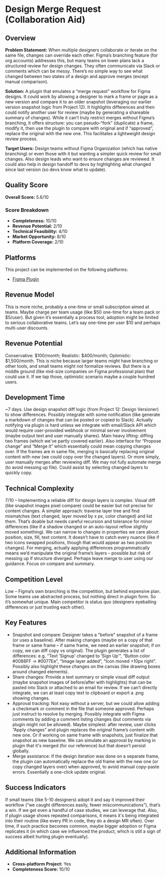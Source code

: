 # Design Merge Request (Collaboration Aid)

## Overview
**Problem Statement:** When multiple designers collaborate or iterate on the same file, changes can override each other. Figma’s branching feature (for org accounts) addresses this, but many teams on lower plans lack a structured review for design changes. They often communicate via Slack or comments which can be messy. There’s no simple way to see what changed between two states of a design and approve merges (except manual comparison).

**Solution:** A plugin that emulates a “merge request” workflow for Figma designs. It could work by allowing a designer to mark a frame or page as a new version and compare it to an older snapshot (leveraging our earlier version snapshot logic from Project 12). It highlights differences and then could notify another user for review (maybe by generating a shareable summary of changes). While it can’t truly restrict merges without Figma’s branching, it offers structure: you can pseudo-“fork” (duplicate) a frame, modify it, then use the plugin to compare with original and if “approved”, replace the original with the new one. This facilitates a lightweight design review process.

**Target Users:** Design teams without Figma Organization (which has native branching) or even those with it but wanting a simpler quick review for small changes. Also design leads who want to ensure changes are reviewed. It could also help in design handoff to devs by highlighting what changed since last version (so devs know what to update).

## Quality Score
**Overall Score:** 5.6/10

### Score Breakdown
- **Completeness:** 10/10
- **Revenue Potential:** 2/10
- **Technical Feasibility:** 4/10
- **Market Opportunity:** 8/10
- **Platform Coverage:** 2/10

## Platforms
This project can be implemented on the following platforms:
- [Figma Plugin](./platforms/figma-plugin/)

## Revenue Model
This is more niche, probably a one-time or small subscription aimed at teams. Maybe charge per team usage (like $50 one-time for a team pack or $5/user). But given it’s essentially a process tool, adoption might be limited to serious collaborative teams. Let’s say one-time per user $10 and perhaps multi-user discounts.

## Revenue Potential
Conservative: $100/month; Realistic: $400/month; Optimistic: $1,500/month. This is niche because larger teams might have branching or other tools, and small teams might not formalize reviews. But there is a middle ground (like mid-size companies on Figma professional plan) that could use it. If we tap those, optimistic scenario maybe a couple hundred users.

## Development Time
~7 days. Use design snapshot diff logic (from Project 12: Design Versioner) to show differences. Possibly integrate with some notification (like generate a markdown of changes that can be posted or copied to Slack). Actually notifying via plugin is hard unless we integrate with email/Slack API which would require user-provided webhook or minimal server involvement (maybe output text and user manually shares). Main heavy lifting: diffing two frames (which we've partly covered earlier). Also interface for “Propose change” and “Merge it” which essentially could mean copying changes over. If the frames are in same file, merging is basically replacing original content with new (we could copy over the changed layers). Or more simply, user manually merges after reviewing diff. We may not fully automate merge (to avoid messing up file). Could assist by selecting changed layers to quickly copy.

## Technical Complexity
7/10 – Implementing a reliable diff for design layers is complex. Visual diff (like snapshot images pixel compare) could be easier but not precise for content changes. A simpler approach: traverse layer tree and find mismatches (text changed, layer moved by x px, color changed) and list them. That’s doable but needs careful recursion and tolerance for minor differences (like if a shadow changed or an auto-layout reflow slightly moved something). We can narrow to changes in properties we care about: position, size, fill, text content. It doesn’t have to catch every nuance (like if two icons swapped positions, though that would appear as two position changes). For merging, actually applying differences programmatically means we’d manipulate the original frame’s layers – possible but risk of messing up if structure diverged. Perhaps leave merge to user using our guidance. Focus on compare and summary.

## Competition Level
Low – Figma’s own branching is the competition, but behind expensive plan. Some teams use abstracted process, but nothing direct in plugin form. So it’s somewhat unique. Main competitor is status quo (designers eyeballing differences or just trusting each other).

## Key Features
- Snapshot and compare: Designer takes a "before" snapshot of a frame (or uses a baseline). After making changes (maybe on a copy of that frame or same frame – if same frame, we need an earlier snapshot; if on copy, we can diff copy vs original). The plugin generates a list of differences: e.g. “Text ‘Signup’ changed to ‘Sign Up’”, “Button color #0088FF -> #0077Ee”, “Image layer added”, “Icon moved +10px right”. Possibly also highlight these changes on the canvas (like drawing boxes around changed elements).
- Share changes: Provide a text summary or simple visual diff output (maybe snapshot images of before/after with highlights) that can be pasted into Slack or attached to an email for review. If we can’t directly integrate, we can at least copy text to clipboard or export a .png showing changes.
- Approval tracking: Not easy without a server, but we could allow adding a checkmark or comment in the file that someone approved. Perhaps just instruct to resolve by merging. Possibly integrate with Figma comments by adding a comment listing changes (but comments via plugin might not be allowed). Maybe simplest: after review, user clicks “Apply changes” and plugin replaces the original frame’s content with new one. Or if working on same frame with snapshots, just finalize that snapshot as new baseline. We can simulate an approval by marking in plugin that it's merged (for our reference) but that doesn’t persist globally.
- Merge assistance: If the design iteration was done on a separate frame, the plugin can automatically replace the old frame with the new one (or copy changed layers over) when approved, to avoid manual copy-paste errors. Essentially a one-click update original.

## Success Indicators
If small teams (like 5-10 designers) adopt it and say it improved their workflow (“we caught differences easily, fewer miscommunications”), that’s a win. If we get even a handful of case studies, we can leverage that. Also, if plugin usage shows repeated comparisons, it means it's being integrated into their routine (like every PR in code, they do a design MR often). Over time, if such practice becomes common, maybe bigger adoption or Figma replicates it (in which case we influenced the product, which is still a sign of success albeit hurting plugin eventually).

## Additional Information
- **Cross-platform Project:** Yes
- **Completeness Score:** 10/10
